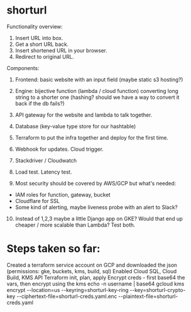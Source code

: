 # shorturl

Functionality overview:
1. Insert URL into box.
2. Get a short URL back.
3. Insert shortened URL in your browser.
4. Redirect to original URL.

Components:
1. Frontend: basic website with an input field (maybe static s3 hosting?)
2. Engine: bijective function (lambda / cloud function) converting long string to a shorter one (hashing? should we have a way to convert it back if the db fails?)
3. API gateway for the website and lambda to talk together.
4. Database (key-value type store for our hashtable)
5. Terraform to put the infra together and deploy for the first time.
6. Webhook for updates. Cloud trigger.
7. Stackdriver / Cloudwatch
8. Load test. Latency test.

9. Most security should be covered by AWS/GCP but what's needed:
- IAM roles for function, gateway, bucket
- Cloudflare for SSL
- Some kind of alerting, maybe liveness probe with an alert to Slack?

10. Instead of 1,2,3 maybe a little Django app on GKE? Would that end up cheaper / more scalable than Lambda? Test both.

# Steps taken so far:
Created a terraform service account on GCP and downloaded the json
(permissions: gke, buckets, kms, build, sql)
Enabled Cloud SQL, Cloud Build, KMS API
Terraform init, plan, apply
Encrypt creds - first base64 the vars, then encrypt using the kms
echo -n username | base64
gcloud kms encrypt --location=us --keyring=shorturl-key-ring --key=shorturl-crypto-key --ciphertext-file=shorturl-creds.yaml.enc --plaintext-file=shorturl-creds.yaml
